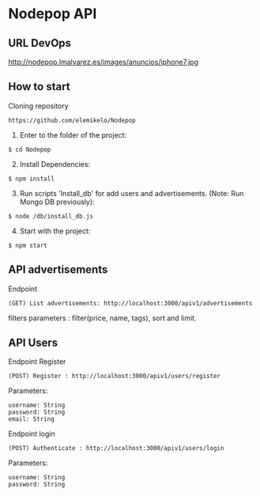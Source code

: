 # Nodepop API


## URL DevOps 

http://nodepop.lmalvarez.es/images/anuncios/iphone7.jpg

## How to start

Cloning repository
```
https://github.com/elemikelo/Nodepop
```

1) Enter to the folder of the project:

```
$ cd Nodepop
```

2) Install Dependencies:

```
$ npm install
```

3) Run scripts 'Install_db' for add users and advertisements. (Note: Run Mongo DB previously):

```
$ node /db/install_db.js
```


4) Start with the project:
```
$ npm start
```

## API advertisements

Endpoint
```
(GET) List advertisements: http://localhost:3000/apiv1/advertisements
```

filters parameters : filter(price, name, tags), sort and limit.

## API Users

Endpoint Register

```
(POST) Register : http://localhost:3000/apiv1/users/register
```
Parameters:
```
username: String
password: String
email: String
```
Endpoint login

```
(POST) Authenticate : http://localhost:3000/apiv1/users/login
```

Parameters:
```
username: String
password: String
```
